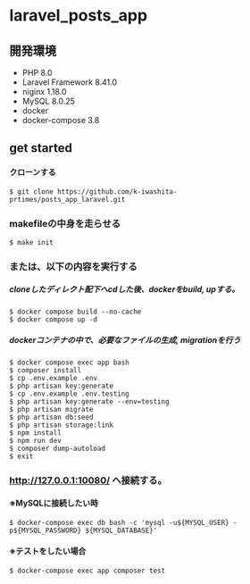 # laravel_posts_app

## 開発環境
- PHP 8.0
- Laravel Framework 8.41.0
- niginx 1.18.0
- MySQL 8.0.25
- docker
- docker-compose 3.8


## get started


#### クローンする
```
$ git clone https://github.com/k-iwashita-prtimes/posts_app_laravel.git
```

### makefileの中身を走らせる
```
$ make init 
```



### または、以下の内容を実行する
##### cloneしたディレクト配下へcdした後、dockerをbuild, upする。
```
$ docker compose build --no-cache
$ docker compose up -d 
```

##### dockerコンテナの中で、必要なファイルの生成, migrationを行う
```
$ docker compose exec app bash
$ composer install
$ cp .env.example .env
$ php artisan key:generate
$ cp .env.example .env.testing
$ php artisan key:generate --env=testing
$ php artisan migrate
$ php artisan db:seed
$ php artisan storage:link
$ npm install
$ npm run dev
$ composer dump-autoload
$ exit 
```

### http://127.0.0.1:10080/  へ接続する。


#### ※MySQLに接続したい時
```
$ docker-compose exec db bash -c 'mysql -u${MYSQL_USER} -p${MYSQL_PASSWORD} ${MYSQL_DATABASE}'
```

#### ※テストをしたい場合
```
$ docker-compose exec app composer test
```
